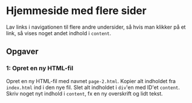 # Hjemmeside med flere sider
Lav links i navigationen til flere andre undersider, så hvis man klikker på et link, så vises noget andet indhold i `content`.

## Opgaver

### 1: Opret en ny HTML-fil
Opret en ny HTML-fil med navnet `page-2.html`. Kopier alt indholdet fra `index.html` ind i den nye fil. Slet alt indholdet i `div`'en med ID'et `content`. Skriv noget nyt indhold i `content`, fx en ny overskrift og lidt tekst.

